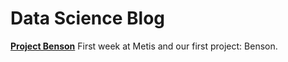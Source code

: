 # Data Science Blog

**[Project Benson](./Project_1/README.md)** First week at Metis and our first project: Benson.
